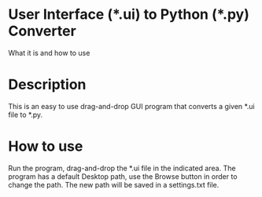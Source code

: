 # User Interface (\*.ui) to Python (\*.py) Converter
What it is and how to use
# Description
This is an easy to use drag-and-drop GUI program that converts a given \*.ui file to \*.py.
# How to use
Run the program, drag-and-drop the \*.ui file in the indicated area.
The program has a default Desktop path, use the Browse button in order to change the path.
The new path will be saved in a settings.txt file.
